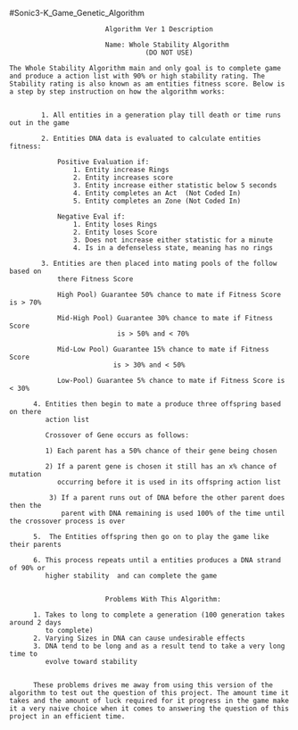 #Sonic3-K_Game_Genetic_Algorithm


                            Algorithm Ver 1 Description

                            Name: Whole Stability Algorithm
                                      (DO NOT USE)

    The Whole Stability Algorithm main and only goal is to complete game and produce a action list with 90% or high stability rating. The Stability rating is also known as am entities fitness score. Below is a step by step instruction on how the algorithm works:


            1. All entities in a generation play till death or time runs out in the game

            2. Entities DNA data is evaluated to calculate entities fitness:

                Positive Evaluation if:
                    1. Entity increase Rings
                    2. Entity increases score
                    3. Entity increase either statistic below 5 seconds
                    4. Entity completes an Act  (Not Coded In)
                    5. Entity completes an Zone (Not Coded In)

                Negative Eval if:
                    1. Entity loses Rings
                    2. Entity loses Score
                    3. Does not increase either statistic for a minute
                    4. Is in a defenseless state, meaning has no rings

            3. Entities are then placed into mating pools of the follow based on
                there Fitness Score

                High Pool) Guarantee 50% chance to mate if Fitness Score is > 70%

                Mid-High Pool) Guarantee 30% chance to mate if Fitness Score
                               is > 50% and < 70%

                Mid-Low Pool) Guarantee 15% chance to mate if Fitness Score
                              is > 30% and < 50%

                Low-Pool) Guarantee 5% chance to mate if Fitness Score is < 30%    

          4. Entities then begin to mate a produce three offspring based on there     
             action list

             Crossover of Gene occurs as follows:

             1) Each parent has a 50% chance of their gene being chosen

             2) If a parent gene is chosen it still has an x% chance of mutation  
                occurring before it is used in its offspring action list

              3) If a parent runs out of DNA before the other parent does then the   
                 parent with DNA remaining is used 100% of the time until the crossover process is over

          5.  The Entities offspring then go on to play the game like their parents

          6. This process repeats until a entities produces a DNA strand of 90% or   
             higher stability  and can complete the game


                            Problems With This Algorithm:

          1. Takes to long to complete a generation (100 generation takes around 2 days
             to complete)
          2. Varying Sizes in DNA can cause undesirable effects
          3. DNA tend to be long and as a result tend to take a very long time to  
             evolve toward stability


          These problems drives me away from using this version of the algorithm to test out the question of this project. The amount time it takes and the amount of luck required for it progress in the game make it a very naive choice when it comes to answering the question of this project in an efficient time.
